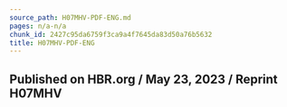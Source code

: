 ```yaml
---
source_path: H07MHV-PDF-ENG.md
pages: n/a-n/a
chunk_id: 2427c95da6759f3ca9a4f7645da83d50a76b5632
title: H07MHV-PDF-ENG
---
```

## Published on HBR.org / May 23, 2023 / Reprint H07MHV
